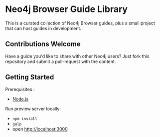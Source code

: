 # Neo4j Browser Guide Library

This is a curated collection of Neo4j Browser guides, plus
a small project that can host guides in development.

## Contributions Welcome

Have a guide you'd like to share with other Neo4j users? Just fork this repository and submit a pull-request with the content.

## Getting Started

Prerequisites :

- [Node.js](http://nodejs.org)

Run preview server locally:

- `npm install`
- `gulp`
- open [http://localhost:3000](http://localhost:3000)
